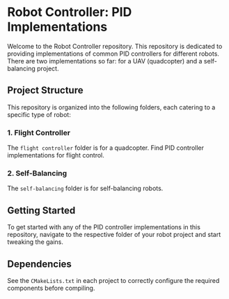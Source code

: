 # Robot Controller: PID Implementations

Welcome to the Robot Controller repository. This repository is dedicated to providing implementations of common PID controllers for different robots. There are two implementations so far:  for a UAV (quadcopter) and a self-balancing project.

## Project Structure

This repository is organized into the following folders, each catering to a specific type of robot:

### 1. Flight Controller

The `flight controller` folder is for a quadcopter. Find PID controller implementations for flight control. 

### 2. Self-Balancing

The `self-balancing` folder is for self-balancing robots. 

## Getting Started

To get started with any of the PID controller implementations in this repository, navigate to the respective folder of your robot project and start tweaking the gains. 

## Dependencies
See the `CMakeLists.txt` in each project to correctly configure the required components before compiling. 

